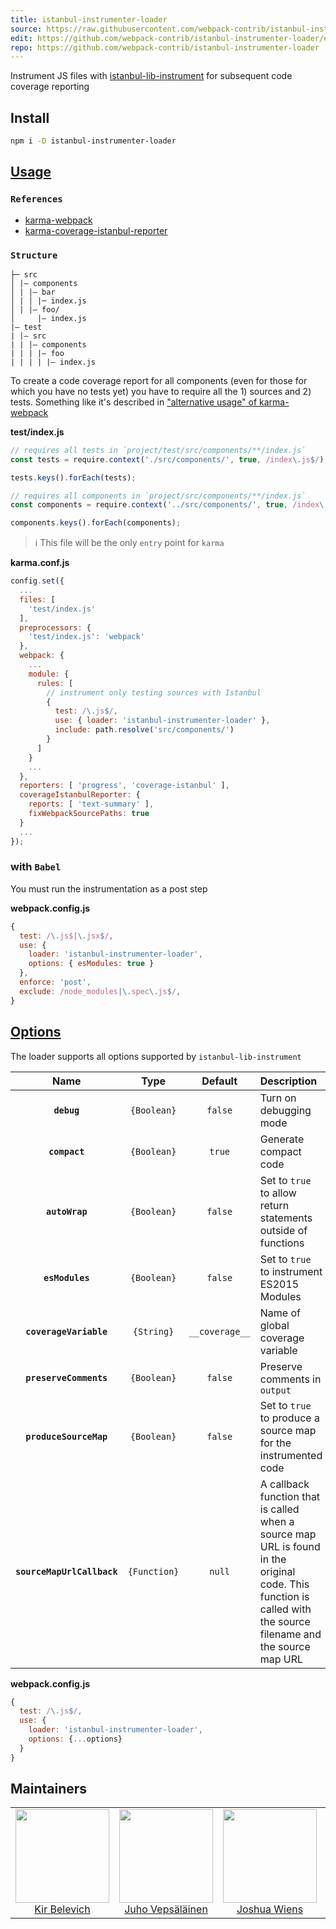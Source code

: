 ```yaml
---
title: istanbul-instrumenter-loader
source: https://raw.githubusercontent.com/webpack-contrib/istanbul-instrumenter-loader/master/README.md
edit: https://github.com/webpack-contrib/istanbul-instrumenter-loader/edit/master/README.md
repo: https://github.com/webpack-contrib/istanbul-instrumenter-loader
---
```



Instrument JS files with [istanbul-lib-instrument](https://github.com/istanbuljs/istanbuljs/tree/master/packages/istanbul-lib-instrument) for subsequent code coverage reporting

## Install

```bash
npm i -D istanbul-instrumenter-loader
```

## <a href="https://webpack.js.org/concepts/loaders">Usage</a>

### `References`

* [karma-webpack](https://github.com/webpack/karma-webpack)
* [karma-coverage-istanbul-reporter](https://github.com/mattlewis92/karma-coverage-istanbul-reporter)

### `Structure`

```
├─ src
│ |– components
│ | |– bar
│ | │ |─ index.js
│ | |– foo/
│     |– index.js
|– test
| |– src
| | |– components
| | | |– foo
| | | | |– index.js
```

To create a code coverage report for all components (even for those for which you have no tests yet) you have to require all the 1) sources and 2) tests. Something like it's described in ["alternative usage" of karma-webpack](https://github.com/webpack/karma-webpack#alternative-usage)

**test/index.js**
```js
// requires all tests in `project/test/src/components/**/index.js`
const tests = require.context('./src/components/', true, /index\.js$/);

tests.keys().forEach(tests);

// requires all components in `project/src/components/**/index.js`
const components = require.context('../src/components/', true, /index\.js$/);

components.keys().forEach(components);
```

> ℹ️  This file will be the only `entry` point for `karma`

**karma.conf.js**
```js
config.set({
  ...
  files: [
    'test/index.js'
  ],
  preprocessors: {
    'test/index.js': 'webpack'
  },
  webpack: {
    ...
    module: {
      rules: [
        // instrument only testing sources with Istanbul
        {
          test: /\.js$/,
          use: { loader: 'istanbul-instrumenter-loader' },
          include: path.resolve('src/components/')
        }
      ]
    }
    ...
  },
  reporters: [ 'progress', 'coverage-istanbul' ],
  coverageIstanbulReporter: {
    reports: [ 'text-summary' ],
    fixWebpackSourcePaths: true
  }
  ...
});
```

### with `Babel`

You must run the instrumentation as a post step

**webpack.config.js**
```js
{
  test: /\.js$|\.jsx$/,
  use: {
    loader: 'istanbul-instrumenter-loader',
    options: { esModules: true }
  },
  enforce: 'post',
  exclude: /node_modules|\.spec\.js$/,
}
```

## <a href="https://github.com/istanbuljs/istanbuljs/blob/master/packages/istanbul-lib-instrument/api.md#instrumenter">Options</a>

The loader supports all options supported by `istanbul-lib-instrument`

|Name|Type|Default|Description|
|:--:|:--:|:-----:|:----------|
|**`debug`**|`{Boolean}`|`false`|Turn on debugging mode|
|**`compact`**|`{Boolean}`|`true`|Generate compact code|
|**`autoWrap`**|`{Boolean}`|`false`|Set to `true` to allow return statements outside of functions|
|**`esModules`**|`{Boolean}`|`false`|Set to `true` to instrument ES2015 Modules|
|**`coverageVariable`**|`{String}`|`__coverage__`|Name of global coverage variable|
|**`preserveComments`**|`{Boolean}`|`false`|Preserve comments in `output`|
|**`produceSourceMap`**|`{Boolean}`|`false`|Set to `true` to produce a source map for the instrumented code|
|**`sourceMapUrlCallback`**|`{Function}`|`null`|A callback function that is called when a source map URL is found in the original code. This function is called with the source filename and the source map URL|

**webpack.config.js**
```js
{
  test: /\.js$/,
  use: {
    loader: 'istanbul-instrumenter-loader',
    options: {...options}
  }
}
```

## Maintainers

<table>
  <tbody>
    <tr>
      <td align="center">
        <img width="150" height="150"
        src="https://avatars.githubusercontent.com/u/266822?v=3&s=150">
        </br>
        <a href="https://github.com/deepsweet">Kir Belevich</a>
      </td>
      <td align="center">
        <a href="https://github.com/bebraw">
          <img width="150" height="150" src="https://github.com/bebraw.png?v=3&s=150">
          </br>
          Juho Vepsäläinen
        </a>
      </td>
      <td align="center">
        <a href="https://github.com/d3viant0ne">
          <img width="150" height="150" src="https://github.com/d3viant0ne.png?v=3&s=150">
          </br>
          Joshua Wiens
        </a>
      </td>
      <td align="center">
        <a href="https://github.com/michael-ciniawsky">
          <img width="150" height="150" src="https://github.com/michael-ciniawsky.png?v=3&s=150">
          </br>
          Michael Ciniawsky
        </a>
      </td>
      <td align="center">
        <a href="https://github.com/mattlewis92">
          <img width="150" height="150" src="https://github.com/mattlewis92.png?v=3&s=150">
          </br>
          Matt Lewis
        </a>
      </td>
    </tr>
  <tbody>
</table>


[npm]: https://img.shields.io/npm/v/istanbul-instrumenter-loader.svg
[npm-url]: https://npmjs.com/package/istanbul-instrumenter-loader

[node]: https://img.shields.io/node/v/istanbul-instrumenter-loader.svg
[node-url]: https://nodejs.org/

[deps]: https://david-dm.org/webpack-contrib/istanbul-instrumenter-loader.svg
[deps-url]: https://david-dm.org/webpack-contrib/istanbul-instrumenter-loader

[tests]: http://img.shields.io/travis/webpack-contrib/istanbul-instrumenter-loader.svg
[tests-url]: https://travis-ci.org/webpack-contrib/istanbul-instrumenter-loader

[cover]: https://codecov.io/gh/webpack-contrib/istanbul-instrumenter-loader/branch/master/graph/badge.svg
[cover-url]: https://codecov.io/gh/webpack-contrib/istanbul-instrumenter-loader

[chat]: https://badges.gitter.im/webpack/webpack.svg
[chat-url]: https://gitter.im/webpack/webpack
